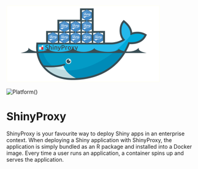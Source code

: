 ![](shinyproxy.png)

![Platform](https://img.shields.io/badge/Platform-linux--64%20%7C%20osx--64-orange.svg)()


# ShinyProxy
ShinyProxy is your favourite way to deploy Shiny apps in an enterprise context.
When deploying a Shiny application with ShinyProxy, the application is simply bundled 
as an R package and installed into a Docker image. Every time a user runs an application, 
a container spins up and serves the application.
